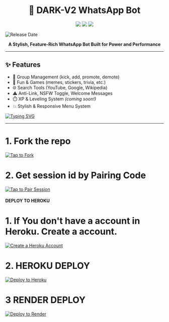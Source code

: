 <h1 align="center">🚀 DARK-V2 WhatsApp Bot</h1>

<p align="center">
  <img src="https://img.shields.io/badge/Powerful-Bot-blueviolet?style=for-the-badge" />
  <img src="https://img.shields.io/badge/Status-Active-brightgreen?style=for-the-badge" />
  <img src="https://img.shields.io/github/stars/yourusername/DARK-V2?style=for-the-badge" />
</p>

![Release Date](https://readme-typing-svg.demolab.com?font=Roboto&size=50&pause=1000&color=blue&center=true&width=910&height=100&lines=Released+on+16.04.2025)


<p align="center">
  <b>A Stylish, Feature-Rich WhatsApp Bot Built for Power and Performance</b>
</p>

---

## ✨ Features

- 🔧 Group Management (kick, add, promote, demote)
- 🎉 Fun & Games (memes, stickers, trivia, etc.)
- 🌐 Search Tools (YouTube, Google, Wikipedia)
- ⚠️ Anti-Link, NSFW Toggle, Welcome Messages
- ⏱️ XP & Leveling System *(coming soon!)*
- 💥 Stylish & Responsive Menu System

<a href="https://git.io/typing-svg">
  <img src="https://readme-typing-svg.demolab.com?font=Black+Ops+One&size=50&pause=1000&color=blue&center=true&width=910&height=100&lines=Released+on+16.04.2025" alt="Typing SVG" />
</a>

---
# 1. Fork the repo
   
[![Tap to Fork](https://img.shields.io/badge/Tap%20to-Fork-2ea44f?style=for-the-badge&logo=github)](https://github.com/darkdev-tech/DARK-V2/fork)


# 2. Get session id by Pairing Code
  
   [![Tap to Pair Session](https://img.shields.io/badge/Tap%20to%20Get%20Session-DARK--V2-blueviolet?style=for-the-badge&logo=whatsapp)](https://dark-pair-code.onrender.com)

#### DEPLOY TO HEROKU 

# 1. If You don't have a account in Heroku. Create a account.
    
  [![Create a Heroku Account](https://img.shields.io/badge/Create%20Account-Heroku-79589F?logo=heroku&logoColor=white)](https://signup.heroku.com/)


# 2. HEROKU DEPLOY 
    
  [![Deploy to Heroku](https://www.herokucdn.com/deploy/button.svg)](https://heroku.com/deploy?template=https://github.com/darkdev-tech/DARK-V2)


# 3 RENDER DEPLOY
[![Deploy to Render](https://render.com/images/deploy-to-render-button.svg)](https://render.com/deploy?repo=https://github.com/darkdev-tech/DARK-V2)


